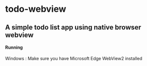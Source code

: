 # todo-webview
## A simple todo list app using native browser webview
#### Running
Windows
: Make sure you have Microsoft Edge WebView2 installed
